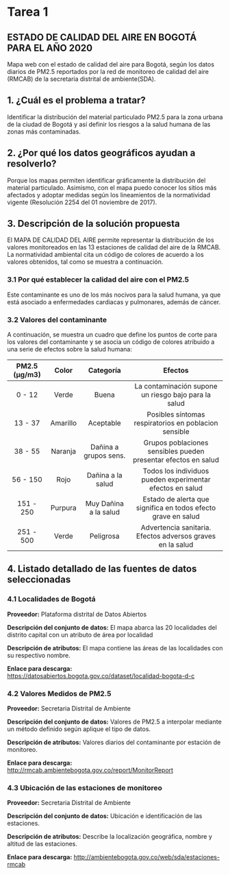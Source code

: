 # Tarea 1


## ESTADO DE CALIDAD DEL AIRE EN BOGOTÁ PARA EL AÑO 2020

Mapa web con el estado de calidad del aire para Bogotá, según los datos diarios de PM2.5 reportados por la red de monitoreo de calidad del aire (RMCAB) de la secretaria distrital de ambiente(SDA).


## 1. ¿Cuál es el problema a tratar?

Identificar la distribución del material particulado PM2.5 para la zona urbana de la ciudad de Bogotá y así definir los riesgos a la salud humana de las zonas más contaminadas. 


## 2. ¿Por qué los datos geográficos ayudan a resolverlo?

Porque los mapas permiten identificar gráficamente la distribución del material particulado. Asimismo, con el mapa puedo conocer los sitios más afectados y adoptar medidas según los lineamientos de la normatividad vigente (Resolución 2254 del 01 noviembre de 2017).


## 3. Descripción de la solución propuesta

El MAPA DE CALIDAD DEL AIRE permite representar la distribución de los valores monitoreados en las 13 estaciones de calidad del aire de la RMCAB. La normatividad ambiental cita un código de colores de acuerdo a los valores obtenidos, tal como se muestra a continuación.

### 3.1 Por qué establecer la calidad del aire con el PM2.5

Este contaminante es uno de los más nocivos para la salud humana, ya que está asociado a enfermedades cardiacas y pulmonares, además de cáncer.

### 3.2 Valores del contaminante

A continuación, se muestra un cuadro que define los puntos de corte para los valores del contaminante y se asocia un código de colores atribuido a una serie de efectos sobre la salud humana:

| PM2.5 (μg/m3)|  Color  |      Categoría      |                            Efectos                           |
|     :---:    |  :---:  |        :---:        |                             :---:                            |
|    0 - 12    |  Verde  |        Buena        |La contaminación supone un riesgo bajo para la salud          |
|    13 - 37   | Amarillo|      Aceptable      |Posibles síntomas respiratorios en poblacion sensible         |
|    38 - 55   | Naranja |Dañina a grupos sens.|Grupos poblaciones sensibles pueden presentar efectos en salud|
|   56 - 150   |  Rojo   |  Dañina a la salud  |Todos los individuos pueden experimentar efectos en salud     |
|  151 - 250   | Purpura |Muy Dañina a la salud|Estado de alerta que significa en todos efecto grave en salud |
|  251 - 500   |  Verde  |      Peligrosa      |Advertencia sanitaria. Efectos adversos graves en la salud    |


## 4. Listado detallado de las fuentes de datos seleccionadas

### 4.1 Localidades de Bogotá
**Proveedor:** Plataforma distrital de Datos Abiertos

**Descripción del conjunto de datos:** El mapa abarca las 20 localidades del distrito capital con un atributo de área por localidad

**Descripción de atributos:** El mapa contiene las áreas de las localidades con su respectivo nombre. 

**Enlace para descarga:** https://datosabiertos.bogota.gov.co/dataset/localidad-bogota-d-c

### 4.2 Valores Medidos de PM2.5
**Proveedor:** Secretaria Distrital de Ambiente

**Descripción del conjunto de datos:** Valores de PM2.5  a interpolar mediante un método definido según aplique el tipo de datos.

**Descripción de atributos:** Valores diarios del contaminante por estación de monitoreo. 

**Enlace para descarga:** http://rmcab.ambientebogota.gov.co/report/MonitorReport

### 4.3 Ubicación de las estaciones de monitoreo
**Proveedor:** Secretaria Distrital de Ambiente

**Descripción del conjunto de datos:** Ubicación  e identificación de las estaciones.

**Descripción de atributos:** Describe la localización geográfica, nombre y altitud de las estaciones. 

**Enlace para descarga:** http://ambientebogota.gov.co/web/sda/estaciones-rmcab
